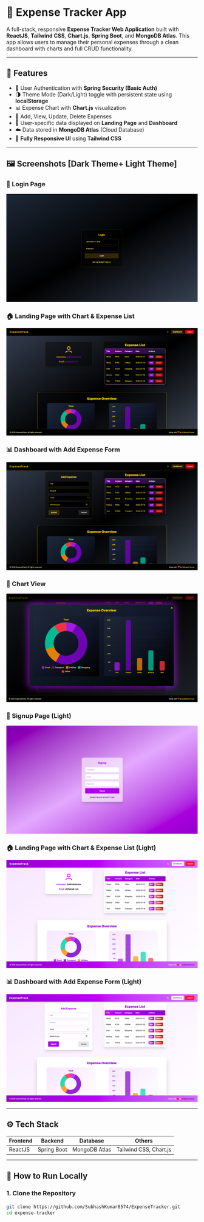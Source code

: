 # 💸 Expense Tracker App

A full-stack, responsive **Expense Tracker Web Application** built with **ReactJS**, **Tailwind CSS**, **Chart.js**, **Spring Boot**, and **MongoDB Atlas**. This app allows users to manage their personal expenses through a clean dashboard with charts and full CRUD functionality.

---

## 🔗 Features

- 🔐 User Authentication with **Spring Security (Basic Auth)**
- 🌗 Theme Mode (Dark/Light) toggle with persistent state using **localStorage**
- 📊 Expense Chart with **Chart.js** visualization
- 🧾 Add, View, Update, Delete Expenses
- 👤 User-specific data displayed on **Landing Page** and **Dashboard**
- ☁️ Data stored in **MongoDB Atlas** (Cloud Database)
- 📱 **Fully Responsive UI** using **Tailwind CSS**

---

## 🖼️ Screenshots [Dark Theme+ Light Theme]


### 🔐 Login Page
![Login Page](./frontend/public/login.png)

### 🏠 Landing Page with Chart & Expense List
![Landing Page](./frontend/public/landing-page.png)

### 📊 Dashboard with Add Expense Form
![Dashboard](./frontend/public/dashboard.png)

### 🧾 Chart View
![Update Expense](./frontend/public/chart.png)

### 🔐 Signup Page (Light)
![Login Page](./frontend/public/signup_light.png)

### 🏠 Landing Page with Chart & Expense List (Light)
![Landing Page](./frontend/public/homepage_light.png)

### 📊 Dashboard with Add Expense Form (Light)
![Dashboard](./frontend/public/dashboard_light.png)


---

## ⚙️ Tech Stack

| Frontend        | Backend       | Database        | Others              |
|-----------------|---------------|------------------|----------------------|
| ReactJS         | Spring Boot   | MongoDB Atlas    | Tailwind CSS, Chart.js |

---

## 🚀 How to Run Locally

### 1. Clone the Repository
```bash
git clone https://github.com/SubhashKumar8574/ExpenseTracker.git
cd expense-tracker
